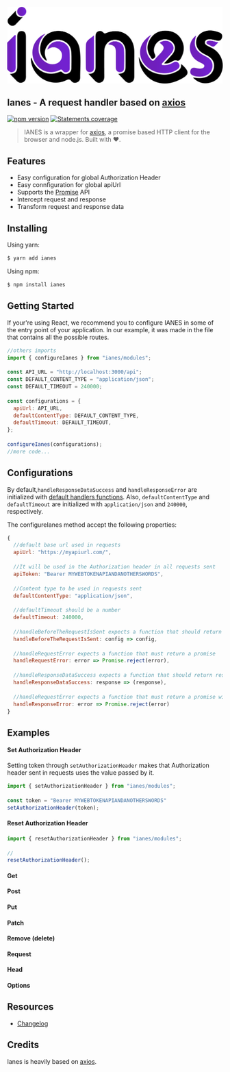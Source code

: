 ![Ianes](./img/ianes.png)

## Ianes - A request handler based on [axios](https://github.com/axios/axios "Axios")

[![npm version](https://img.shields.io/badge/npm-v.0.0.0-yellow.svg)](https://www.npmjs.org/package/ianes)
[![Statements coverage](https://img.shields.io/badge/Statements%20Coverage-77.8%25-yellowgreen.svg)](https://coveralls.io/r/mzabriskie/axios)

> IANES is a wrapper for [axios](https://github.com/axios/axios "Axios"), a promise based HTTP client for the browser and node.js. Built with :heart:.

## Features

- Easy configuration for global Authorization Header
- Easy connfiguration for global apiUrl
- Supports the [Promise](https://developer.mozilla.org/en-US/docs/Web/JavaScript/Reference/Global_Objects/Promise) API
- Intercept request and response
- Transform request and response data

## Installing

Using yarn:

```bash
$ yarn add ianes
```

Using npm:

```bash
$ npm install ianes
```

## Getting Started

If your're using React, we recommend you to configure IANES in some of the entry point of your application. In our example, it was made in the file that contains all the possible routes.

```js
//others imports
import { configureIanes } from "ianes/modules";

const API_URL = "http://localhost:3000/api";
const DEFAULT_CONTENT_TYPE = "application/json";
const DEFAULT_TIMEOUT = 240000;

const configurations = {
  apiUrl: API_URL,
  defaultContentType: DEFAULT_CONTENT_TYPE,
  defaultTimeout: DEFAULT_TIMEOUT,
};

configureIanes(configurations);
//more code...
```

## Configurations

By default,`handleResponseDataSuccess` and `handleResponseError` are initialized with [default handlers functions](./requestHandlers.js). Also, `defaultContentType` and `defaultTimeout` are initialized with `application/json` and  `240000`, respectively.

The configureIanes method accept the following properties:

```js
{
  //default base url used in requests
  apiUrl: "https://myapiurl.com/",
  
  //It will be used in the Authorization header in all requests sent
  apiToken: "Bearer MYWEBTOKENAPIANDANOTHERSWORDS",
  
  //Content type to be used in requests sent
  defaultContentType: "application/json",
  
  //defaultTimeout should be a number
  defaultTimeout: 240000,
  
  //handleBeforeTheRequestIsSent expects a function that should return the config object
  handleBeforeTheRequestIsSent: config => config,
  
  //handleRequestError expects a function that must return a promise
  handleRequestError: error => Promise.reject(error),
  
  //handleResponseDataSuccess expects a function that should return response
  handleResponseDataSuccess: response => (response),
  
  //handleRequestError expects a function that must return a promise with the error object
  handleResponseError: error => Promise.reject(error)
}
```

## Examples

#### Set Authorization Header
Setting token through `setAuthorizationHeader` makes that Authorization header sent in requests uses the value passed by it.

```js
import { setAuthorizationHeader } from "ianes/modules";

const token = "Bearer MYWEBTOKENAPIANDANOTHERSWORDS"
setAuthorizationHeader(token);

```

#### Reset Authorization Header
```js
import { resetAuthorizationHeader } from "ianes/modules";

//
resetAuthorizationHeader();

```


#### Get
#### Post
#### Put
#### Patch
#### Remove (delete)
#### Request 
#### Head 
#### Options 



## Resources

* [Changelog]()

## Credits

Ianes is heavily based on [axios](https://github.com/axios/axios).



